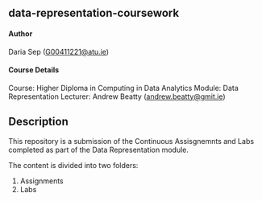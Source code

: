 ## data-representation-coursework

#### Author
Daria Sep (G00411221@atu.ie)
#### Course Details
Course: Higher Diploma in Computing in Data Analytics
Module: Data Representation
Lecturer: Andrew Beatty (andrew.beatty@gmit.ie)

## Description
This repository is a submission of the Continuous Assisgnemnts and Labs completed as part of the Data Representation module. 

The content is divided into two folders:
1. Assignments
2. Labs

